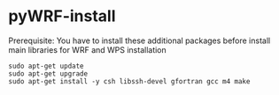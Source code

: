 # pyWRF-install

Prerequisite:
You have to install these additional packages before install main libraries for WRF and WPS installation

    sudo apt-get update
    sudo apt-get upgrade
    sudo apt-get install -y csh libssh-devel gfortran gcc m4 make